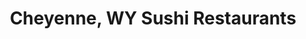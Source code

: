 ---
layout: city
title: Cheyenne, WY Sushi Restaurants
permalink: /wyoming/cheyenne/
stateAbbr: WY
stateName: Wyoming
cityName: Cheyenne
---